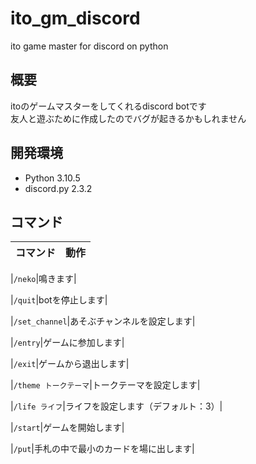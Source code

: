 # ito_gm_discord

ito game master for discord on python

## 概要

itoのゲームマスターをしてくれるdiscord botです  
友人と遊ぶために作成したのでバグが起きるかもしれません

## 開発環境

- Python 3.10.5
- discord.py 2.3.2

## コマンド  

|コマンド|動作|
|---|---|

|`/neko`|鳴きます|

|`/quit`|botを停止します|

|`/set_channel`|あそぶチャンネルを設定します|

|`/entry`|ゲームに参加します|

|`/exit`|ゲームから退出します|

|`/theme トークテーマ`|トークテーマを設定します|

|`/life ライフ`|ライフを設定します（デフォルト：3）|

|`/start`|ゲームを開始します|

|`/put`|手札の中で最小のカードを場に出します|
